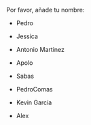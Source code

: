 Por favor, añade tu nombre:
- Pedro

- Jessica
- Antonio Martinez
- Apolo
- Sabas
- PedroComas
- Kevin García
- Alex
